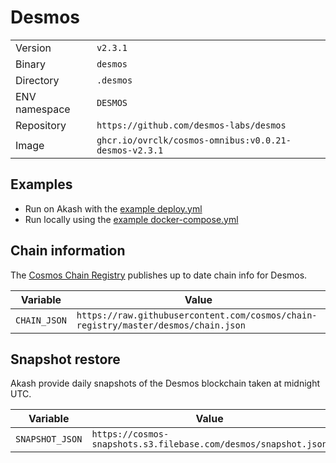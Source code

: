 # Desmos

| | |
|---|---|
|Version|`v2.3.1`|
|Binary|`desmos`|
|Directory|`.desmos`|
|ENV namespace|`DESMOS`|
|Repository|`https://github.com/desmos-labs/desmos`|
|Image|`ghcr.io/ovrclk/cosmos-omnibus:v0.0.21-desmos-v2.3.1`|

## Examples

- Run on Akash with the [example deploy.yml](./deploy.yml)
- Run locally using the [example docker-compose.yml](./docker-compose.yml)

## Chain information

The [Cosmos Chain Registry](https://github.com/cosmos/chain-registry) publishes up to date chain info for Desmos.

|Variable|Value|
|---|---|
|`CHAIN_JSON`|`https://raw.githubusercontent.com/cosmos/chain-registry/master/desmos/chain.json`|

## Snapshot restore

Akash provide daily snapshots of the Desmos blockchain taken at midnight UTC.

|Variable|Value|
|---|---|
|`SNAPSHOT_JSON`|`https://cosmos-snapshots.s3.filebase.com/desmos/snapshot.json`|
